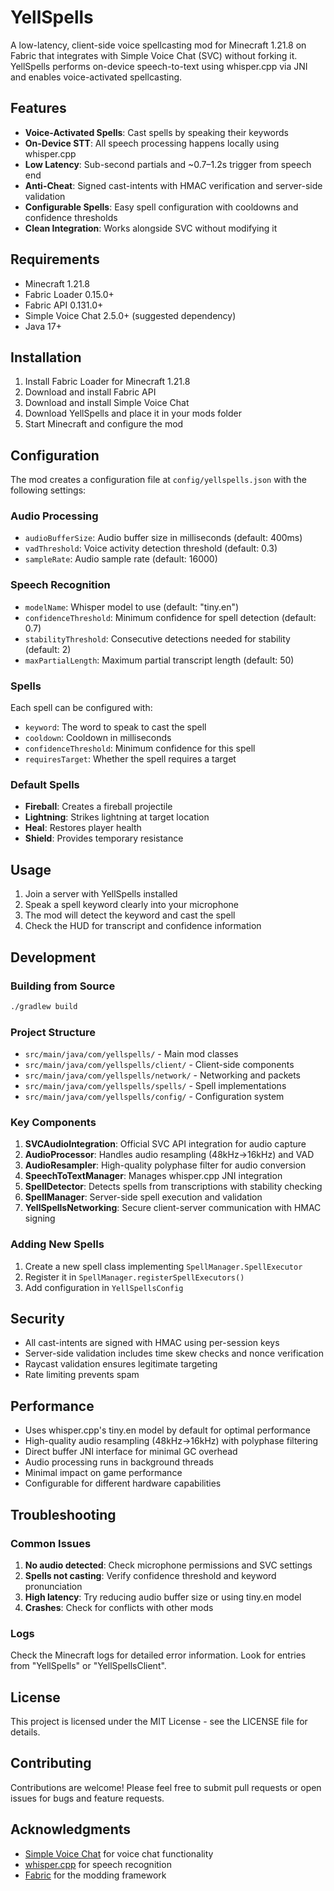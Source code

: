 # YellSpells

A low-latency, client-side voice spellcasting mod for Minecraft 1.21.8 on Fabric that integrates with Simple Voice Chat (SVC) without forking it. YellSpells performs on-device speech-to-text using whisper.cpp via JNI and enables voice-activated spellcasting.

## Features

- **Voice-Activated Spells**: Cast spells by speaking their keywords
- **On-Device STT**: All speech processing happens locally using whisper.cpp
- **Low Latency**: Sub-second partials and ~0.7–1.2s trigger from speech end
- **Anti-Cheat**: Signed cast-intents with HMAC verification and server-side validation
- **Configurable Spells**: Easy spell configuration with cooldowns and confidence thresholds
- **Clean Integration**: Works alongside SVC without modifying it

## Requirements

- Minecraft 1.21.8
- Fabric Loader 0.15.0+
- Fabric API 0.131.0+
- Simple Voice Chat 2.5.0+ (suggested dependency)
- Java 17+

## Installation

1. Install Fabric Loader for Minecraft 1.21.8
2. Download and install Fabric API
3. Download and install Simple Voice Chat
4. Download YellSpells and place it in your mods folder
5. Start Minecraft and configure the mod

## Configuration

The mod creates a configuration file at `config/yellspells.json` with the following settings:

### Audio Processing
- `audioBufferSize`: Audio buffer size in milliseconds (default: 400ms)
- `vadThreshold`: Voice activity detection threshold (default: 0.3)
- `sampleRate`: Audio sample rate (default: 16000)

### Speech Recognition
- `modelName`: Whisper model to use (default: "tiny.en")
- `confidenceThreshold`: Minimum confidence for spell detection (default: 0.7)
- `stabilityThreshold`: Consecutive detections needed for stability (default: 2)
- `maxPartialLength`: Maximum partial transcript length (default: 50)

### Spells
Each spell can be configured with:
- `keyword`: The word to speak to cast the spell
- `cooldown`: Cooldown in milliseconds
- `confidenceThreshold`: Minimum confidence for this spell
- `requiresTarget`: Whether the spell requires a target

### Default Spells
- **Fireball**: Creates a fireball projectile
- **Lightning**: Strikes lightning at target location
- **Heal**: Restores player health
- **Shield**: Provides temporary resistance

## Usage

1. Join a server with YellSpells installed
2. Speak a spell keyword clearly into your microphone
3. The mod will detect the keyword and cast the spell
4. Check the HUD for transcript and confidence information

## Development

### Building from Source

```bash
./gradlew build
```

### Project Structure

- `src/main/java/com/yellspells/` - Main mod classes
- `src/main/java/com/yellspells/client/` - Client-side components
- `src/main/java/com/yellspells/network/` - Networking and packets
- `src/main/java/com/yellspells/spells/` - Spell implementations
- `src/main/java/com/yellspells/config/` - Configuration system

### Key Components

1. **SVCAudioIntegration**: Official SVC API integration for audio capture
2. **AudioProcessor**: Handles audio resampling (48kHz→16kHz) and VAD
3. **AudioResampler**: High-quality polyphase filter for audio conversion
4. **SpeechToTextManager**: Manages whisper.cpp JNI integration
5. **SpellDetector**: Detects spells from transcriptions with stability checking
6. **SpellManager**: Server-side spell execution and validation
7. **YellSpellsNetworking**: Secure client-server communication with HMAC signing

### Adding New Spells

1. Create a new spell class implementing `SpellManager.SpellExecutor`
2. Register it in `SpellManager.registerSpellExecutors()`
3. Add configuration in `YellSpellsConfig`

## Security

- All cast-intents are signed with HMAC using per-session keys
- Server-side validation includes time skew checks and nonce verification
- Raycast validation ensures legitimate targeting
- Rate limiting prevents spam

## Performance

- Uses whisper.cpp's tiny.en model by default for optimal performance
- High-quality audio resampling (48kHz→16kHz) with polyphase filtering
- Direct buffer JNI interface for minimal GC overhead
- Audio processing runs in background threads
- Minimal impact on game performance
- Configurable for different hardware capabilities

## Troubleshooting

### Common Issues

1. **No audio detected**: Check microphone permissions and SVC settings
2. **Spells not casting**: Verify confidence threshold and keyword pronunciation
3. **High latency**: Try reducing audio buffer size or using tiny.en model
4. **Crashes**: Check for conflicts with other mods

### Logs

Check the Minecraft logs for detailed error information. Look for entries from "YellSpells" or "YellSpellsClient".

## License

This project is licensed under the MIT License - see the LICENSE file for details.

## Contributing

Contributions are welcome! Please feel free to submit pull requests or open issues for bugs and feature requests.

## Acknowledgments

- [Simple Voice Chat](https://github.com/henkelmax/simple-voice-chat) for voice chat functionality
- [whisper.cpp](https://github.com/ggerganov/whisper.cpp) for speech recognition
- [Fabric](https://fabricmc.net/) for the modding framework
